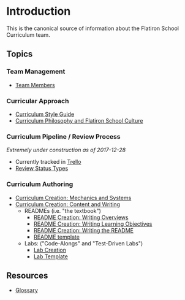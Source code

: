 # Introduction

This is the canonical source of information about the Flatiron School Curriculum team.

## Topics

### Team Management

* [Team Members](./team_members.md)

### Curricular Approach

* [Curriculum Style Guide](./style_guide.md)
* [Curriculum Philosophy and Flatiron School Culture](./philo_and_culture.md)

### Curriculum Pipeline / Review Process

_Extremely under construction as of 2017-12-28_
* Currently tracked in [Trello](https://trello.com/b/dujVgBTU/curriculum-big-issues)
* [Review Status Types](./pipeline-review_status_types.md)

### Curriculum Authoring

* [Curriculum Creation: Mechanics and Systems](./creation-mechanics_and_systems.md)
* [Curriculum Creation: Content and Writing](./creation-content_and_writing.md)
  * READMEs (i.e. "the textbook")
    * [README Creation: Writing Overviews](./creation-content-focus-overviews.md)
    * [README Creation: Writing Learning Objectives](./creation-content-focus-learning_objectives.md)
    * [README Creation: Writing the README](./creation-content-focus-writing_readme.md)
    * [README template](./creation-content-focus-readme_template.md)
  * Labs: ("Code-Alongs" and "Test-Driven Labs")
    * [Lab Creation](./creation-lab-materials.md)
    * [Lab Template](./lab-template)

## Resources

* [Glossary](./glossary.md)
